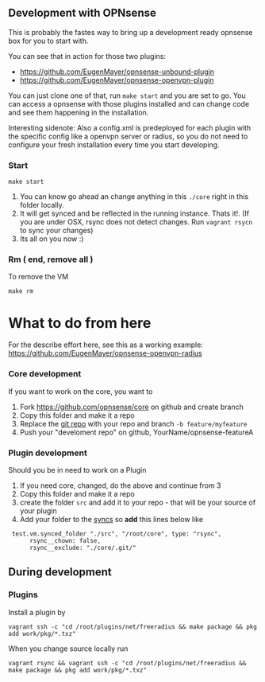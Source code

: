 ## Development with OPNsense

This is probably the fastes way to bring up a development ready opnsense box for you to start with.

You can see that in action for those two plugins:
 
 - https://github.com/EugenMayer/opnsense-unbound-plugin
 - https://github.com/EugenMayer/opnsense-openvpn-plugin
 
 You can just clone one of that, run `make start` and you are set to go. You can access a opnsense with those plugins installed and can change code and see them happening in the installation.
 
Interesting sidenote:
Also a config.xml is predeployed for each plugin with the specific config like a openvpn server or radius, so you do not need to configure your fresh installation every time you start developing.

### Start
```
make start
```

1. You can know go ahead an change anything in this `./core` right in this folder locally.
2. It will get synced and be reflected in the running instance. Thats it!.
   (If you are under OSX, rsync does not detect changes. Run `vagrant rsycn` to sync your changes)
3. Its all on you now :)


### Rm ( end, remove all )
To remove the VM
```
make rm
```

# What to do from here

For the describe effort here, see this as a working example: 
https://github.com/EugenMayer/opnsense-openvpn-radius

### Core development

If you want to work on the core, you want to 

1. Fork https://github.com/opnsense/core on github and create branch
2. Copy this folder and make it a repo
3. Replace the [git repo](https://github.com/EugenMayer/packer-opnsense/blob/master/development/makefile#L8) with your repo and branch `-b feature/myfeature`
4. Push your "develoment repo" on github, YourName/opnsense-featureA

### Plugin development
Should you be in need to work on a Plugin

1. If you need core, changed, do the above and continue from 3
2. Copy this folder and make it a repo
3. create the folder `src` and add it to your repo - that will be your source of your plugin
4. Add your folder to the [syncs](https://github.com/EugenMayer/packer-opnsense/blob/master/development/Vagrantfile#L14)  so **add** this lines below like

```
 test.vm.synced_folder "./src", "/root/core", type: "rsync",
      rsync__chown: false,
      rsync__exclude: "./core/.git/"
```
## During development

### Plugins

Install a plugin by 

```
vagrant ssh -c "cd /root/plugins/net/freeradius && make package && pkg add work/pkg/*.txz"
```

When you change source locally run

```
vagrant rsync && vagrant ssh -c "cd /root/plugins/net/freeradius && make package && pkg add work/pkg/*.txz"
```
